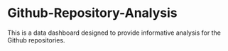 # Github-Repository-Analysis
This is a data dashboard designed to provide informative analysis for the Github repositories. 
